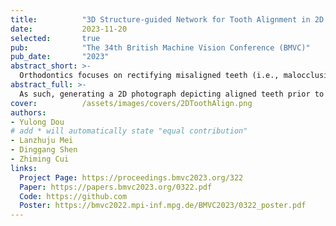 ```yaml
---
title:          "3D Structure-guided Network for Tooth Alignment in 2D Photograph"
date:           2023-11-20
selected:       true
pub:            "The 34th British Machine Vision Conference (BMVC)"
pub_date:       "2023"
abstract_short: >-
  Orthodontics focuses on rectifying misaligned teeth (i.e., malocclusions), affecting both masticatory function and aesthetics. However, orthodontic treatment often involves complex, lengthy procedures.
abstract_full: >-
  As such, generating a 2D photograph depicting aligned teeth prior to orthodontic treatment is crucial for effective dentist-patient communication and, more importantly, for encouraging patients to accept orthodontic intervention. In this paper, we propose a 3D structure-guided tooth alignment network that takes 2D photographs as input (e.g., photos captured by smartphones) and aligns the teeth within the 2D image space to generate an orthodontic comparison photograph featuring aesthetically pleasing, aligned teeth. Notably, while the process operates within a 2D image space, our method employs 3D intra-oral scanning models collected in clinics to learn about orthodontic treatment, i.e., projecting the pre- and post-orthodontic 3D tooth structures onto 2D tooth contours, followed by a diffusion model to learn the mapping relationship. Ultimately, the aligned tooth contours are leveraged to guide the generation of a 2D photograph with aesthetically pleasing, aligned teeth and realistic textures. We evaluate our network on various facial photographs, demonstrating its exceptional performance and strong applicability within the orthodontic industry.
cover:          /assets/images/covers/2DToothAlign.png
authors:
- Yulong Dou
# add * will automatically state "equal contribution"
- Lanzhuju Mei
- Dinggang Shen
- Zhiming Cui
links:
  Project Page: https://proceedings.bmvc2023.org/322
  Paper: https://papers.bmvc2023.org/0322.pdf
  Code: https://github.com
  Poster: https://bmvc2022.mpi-inf.mpg.de/BMVC2023/0322_poster.pdf
---
```



<!-- ---
title:          "Lorem ipsum: Dolor sit amet, consectetur adipiscing elit"
date:           2023-01-05 00:01:00 +0800
selected:       true
pub:            "Nature Communications"
pub_date:       "2023"
abstract: >-
  Cover image is a photo by Thomas Renaud on Unsplash. The abstract of the publication is meant to be a TLDR (very brief summary with 1~2 sentences) of your paper.
cover:          /assets/images/covers/cover1.jpg
authors:
- Your Name*
- Robert White*
- John Doe
- Charles Green (Stanford)
links:
  Paper: https://www.cell.com
--- -->